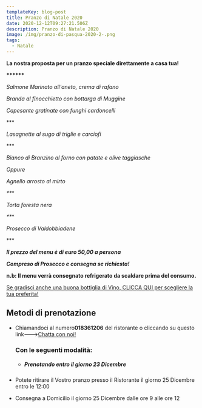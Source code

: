 ```yaml
---
templateKey: blog-post
title: Pranzo di Natale 2020
date: 2020-12-12T09:27:21.506Z
description: Pranzo di Natale 2020
image: /img/pranzo-di-pasqua-2020-2-.png
tags:
  - Natale
---
```

**La nostra proposta per un pranzo speciale direttamente a casa tua!**

**\*\*\*\*\*\***

*Salmone Marinato all'aneto, crema di rafano*

*Branda al finocchietto con bottarga di Muggine*

*Capesante gratinate con funghi cardoncelli*

\*\**

 *Lasagnette al sugo di triglie e carciofi*

\*\**

 *Bianco di Branzino al forno con patate e olive taggiasche*

*Oppure*

*Agnello arrosto al mirto*

*\*\***

*Torta foresta nera*

*\*\***

*Prosecco di Valdobbiadene*

\*\**

***Il prezzo del menu è di euro 50,00 a persona***

 ***Compreso di Prosecco e consegna se richiesta!***

**n.b: Il menu verrà consegnato refrigerato da scaldare prima del consumo.**

[Se gradisci anche una buona bottiglia di Vino, CLICCA QUI per scegliere la tua preferita!](https://laruotaimperia.com/news/2020-05-20-carta-dei-vini/)

[](https://laruotaimperia.com/news/2020-05-20-carta-dei-vini/)<!--StartFragment-->

## Metodi di prenotazione

* Chiamandoci al numero**018361206** del ristorante o cliccando su questo link--->[Chatta con noi!](https://wa.me/39018361206)

  ### Con le seguenti modalità:

  * ##### Prenotando entro il giorno 23 Dicembre
* Potete ritirare il Vostro pranzo presso il Ristorante il giorno 25 Dicembre entro le 12:00
* Consegna a Domicilio il giorno 25 Dicembre dalle ore 9 alle ore 12